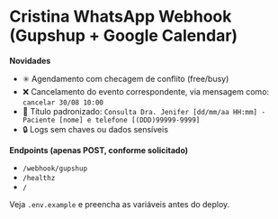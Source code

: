 # Cristina WhatsApp Webhook (Gupshup + Google Calendar)

**Novidades**
- ✳️ Agendamento com checagem de conflito (free/busy)
- ❌ Cancelamento do evento correspondente, via mensagem como: `cancelar 30/08 10:00`
- 📝 Título padronizado: `Consulta Dra. Jenifer [dd/mm/aa HH:mm] - Paciente [nome] e telefone [(DDD)99999-9999]`
- 🔒 Logs sem chaves ou dados sensíveis

**Endpoints (apenas POST, conforme solicitado)**
- `/webhook/gupshup`
- `/healthz`
- `/`

Veja `.env.example` e preencha as variáveis antes do deploy.
